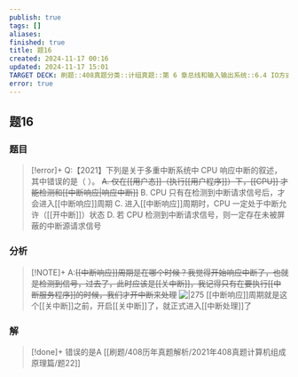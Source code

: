 ```yaml
---
publish: true
tags: []
aliases: 
finished: true
title: 题16
created: 2024-11-17 00:16
updated: 2024-11-17 15:01
TARGET DECK: 刷题::408真题分类::计组真题::第 6 章总线和输入输出系统::6.4 IO方式::题16
error: true
---
```

## 题16
### 题目
> [!error]+
> Q:【2021】下列是关于多重中断系统中 CPU 响应中断的叙述，其中错误的是（ ）。
> ~~A. 仅在[[用户态]]（执行[[用户程序]]）下，[[CPU]] 才能检测和[[中断响应|响应中断]]~~
> B. CPU 只有在检测到中断请求信号后，才会进入[[中断响应]]周期
> C. 进入[[中断响应]]周期时，CPU 一定处于中断允许（[[开中断]]）状态
> D. 若 CPU 检测到中断请求信号，则一定存在未被屏蔽的中断源请求信号
### 分析
> [!NOTE]+
> A:~~[[中断响应]]周期是在哪个时候？我觉得开始响应中断了，也就是检测到信号，过去了，此时应该是[[关中断]]，我记得只有在要执行[[中断服务程序]]的时候，我们才开中断来处理~~
> ![|275](https://img.hwenyi.live/202411172259839.webp)
> [[中断响应]]周期就是这个[[关中断]]之前，开启[[关中断]]了，就正式进入[[中断处理]]了
### 解
> [!done]+
> 错误的是A
> [[刷题/408历年真题解析/2021年408真题计算机组成原理篇/题22]]
<!--ID: 1732188632694-->